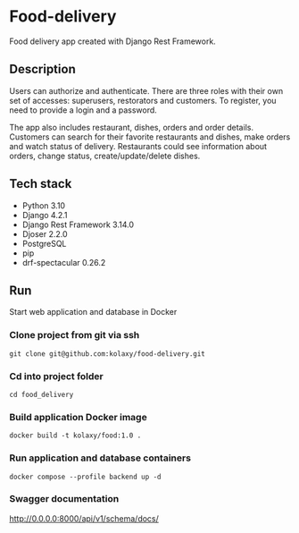 # Food-delivery

Food delivery app created with Django Rest Framework.

## Description

Users can authorize and authenticate. There are three roles with their own set of accesses: superusers, restorators and
customers. To
register, you need to provide a login and a password.

The app also includes restaurant, dishes, orders and order details. Customers can search for their favorite restaurants
and dishes, make orders and watch status of delivery. Restaurants could see information about orders, change status,
create/update/delete dishes.

## Tech stack

- Python 3.10
- Django 4.2.1
- Django Rest Framework 3.14.0
- Djoser 2.2.0
- PostgreSQL
- pip
- drf-spectacular 0.26.2

## Run

Start web application and database in Docker

### Clone project from git via ssh

```commandline
git clone git@github.com:kolaxy/food-delivery.git
```

### Cd into project folder

```commandline
cd food_delivery
```

### Build application Docker image

```commandline
docker build -t kolaxy/food:1.0 .
```

### Run application and database containers

```commandline
docker compose --profile backend up -d
```

### Swagger documentation

http://0.0.0.0:8000/api/v1/schema/docs/